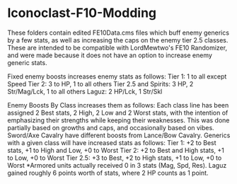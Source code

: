 # Iconoclast-F10-Modding
These folders contain edited FE10Data.cms files which buff enemy generics by a few stats, as well as increasing the caps on the enemy tier 2.5 classes. 
These are intended to be compatible with LordMewtwo's FE10 Randomizer, and were made because it does not have an option to increase enemy generic stats.

Fixed enemy boosts increases enemy stats as follows:
Tier 1: 1 to all except Speed
Tier 2: 3 to HP, 1 to all others
Tier 2.5 and Spirits: 3 HP, 2 Str/Mag/Lck, 1 to all others
Laguz: 2 HP/Lck, 1 Str/Skl

Enemy Boosts By Class increases them as follows:
Each class line has been assigned 2 Best stats, 2 High, 2 Low and 2 Worst stats, with the intention of emphasizing their strengths while keeping their weaknesses.
This was done partially based on growths and caps, and occasionally based on vibes. Sword/Axe Cavalry have different boosts from Lance/Bow Cavalry.
Generics with a given class will have increased stats as follows:
Tier 1: +2 to Best stats, +1 to High and Low, +0 to Worst
Tier 2: +2 to Best and High stats, +1 to Low, +0 to Worst
Tier 2.5: +3 to Best, +2 to High stats, +1 to Low, +0 to Worst
*Armored units actually received 0 in 3 stats (Mag, Spd, Res).
Laguz gained roughly 6 points worth of stats, where 2 HP counts as 1 point.

